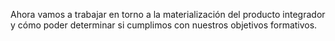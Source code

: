 Ahora vamos a trabajar en torno a la materialización del producto integrador y cómo poder determinar si cumplimos con nuestros objetivos formativos. 
